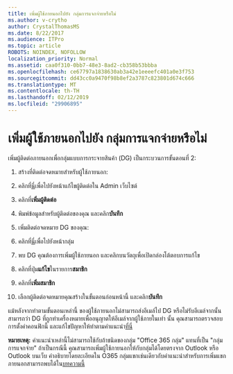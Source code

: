 ```yaml
---
title: เพิ่มผู้ใช้ภายนอกไปยัง กลุ่มการแจกจ่ายหรือไม่
ms.author: v-crytho
author: CrystalThomasMS
ms.date: 8/22/2017
ms.audience: ITPro
ms.topic: article
ROBOTS: NOINDEX, NOFOLLOW
localization_priority: Normal
ms.assetid: caa0f310-0bb7-48e3-8ad2-cb358b53bbba
ms.openlocfilehash: ce67797a1838630ab3a42e1eeeefc401a0e3f753
ms.sourcegitcommit: dd43cc0a9470f98b8ef2a3787c823801d674c666
ms.translationtype: MT
ms.contentlocale: th-TH
ms.lasthandoff: 02/12/2019
ms.locfileid: "29906895"
---
```

# <a name="adding-external-users-to-a-distribution-group"></a>เพิ่มผู้ใช้ภายนอกไปยัง กลุ่มการแจกจ่ายหรือไม่

เพิ่มผู้ติดต่อภายนอกเพื่อกลุ่มแบบการกระจายสินค้า (DG) เป็นกระบวนการขั้นตอนที่ 2:
  
1. สร้างที่ติดต่อจดหมายสำหรับผู้ใช้ภายนอก:
    
1. คลิกที่[นี่](https://admin.microsoft.com/adminportal/home#/Contact)เพื่อไปยังหน้าแก้ไขผู้ติดต่อใน Admin เว็บไซต์ 
    
2. คลิกที่**เพิ่มผู้ติดต่อ**
    
3. พิมพ์ข้อมูลสำหรับผู้ติดต่อของคุณ และคลิก**บันทึก**
    
2. เพิ่มติดต่อจดหมาย DG ของคุณ:
    
1. คลิกที่[นี่](https://admin.microsoft.com/adminportal/home#/groups)เพื่อไปยังหน้ากลุ่ม 
    
2. พบ DG คุณต้องการเพิ่มผู้ใช้ภายนอก และคลิกบนวัตถุเพื่อเปิดกล่องโต้ตอบการแก้ไข
    
3. คลิกที่ปุ่ม**แก้ไข**ในรายการ**สมาชิก** 
    
4. คลิกที่**เพิ่มสมาชิก**
    
5. เลือกผู้ติดต่อจดหมายคุณสร้างในขั้นตอนก่อนหน้านี้ และคลิก**บันทึก**
    
แม้หลังจากทำตามขั้นตอนเหล่านี้ ของผู้ใช้ภายนอกไม่สามารถส่งอีเมล์ไป DG หรือไม่รับอีเมล์จากนั้น สามารถว่า DG ที่ถูกทำเครื่องหมายเพื่ออนุญาตให้อีเมล์จากผู้ใช้ภายในเท่า นั้น คุณสามารถตรวจสอบการตั้งค่าคอนฟิกนี้ และแก้ไขปัญหาให้ทำตามคำแนะนำ[ที่นี่](https://support.office.com/article/Fix-email-delivery-issues-for-error-code-5-7-133-in-Office-365-991abc19-7756-438f-abcb-39f69b80f284.aspx)
  
 **หมายเหตุ:** คำแนะนำเหล่านี้ไม่สามารถใช้กับถ้าชนิดของกลุ่ม "Office 365 กลุ่ม" แทนที่เป็น "กลุ่มการแจกจ่าย" ถ้าเป็นกรณีนี้ คุณสามารถเพิ่มผู้ใช้ภายนอกให้กับกลุ่มได้โดยตรงจาก Outlook หรือ Outlook บนเว็บ คำอธิบายโดยละเอียดใน O365 กลุ่มแขกเช่นเดียวกับคำแนะนำสำหรับการเพิ่มแขกภายนอกสามารถพบได้ใน[บทความนี้](https://support.office.com/article/Guest-access-in-Office-365-Groups-bfc7a840-868f-4fd6-a390-f347bf51aff6.aspx)
  

